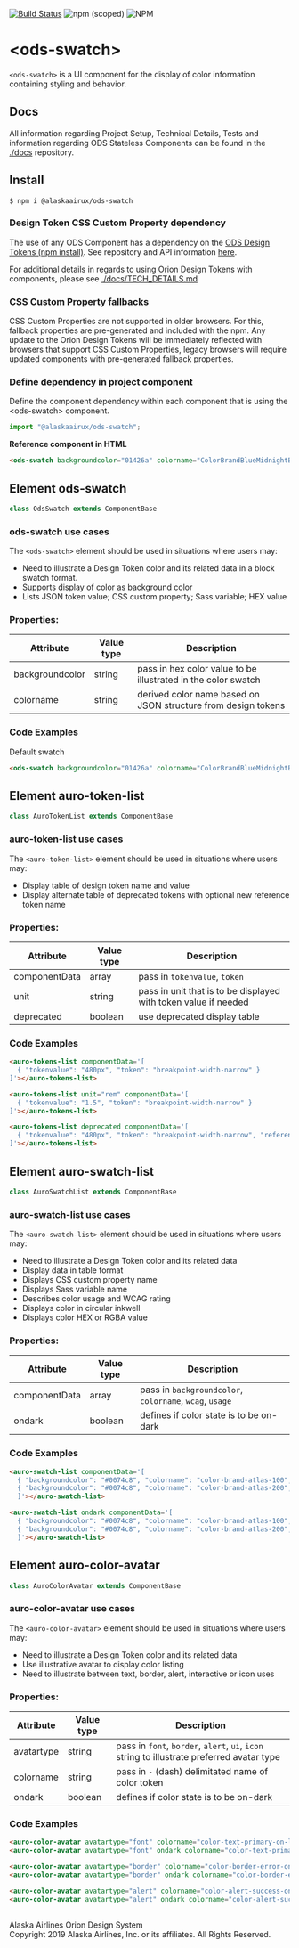 [![Build Status](https://travis-ci.org/AlaskaAirlines/OrionStatelessComponents__ods-swatch.svg?branch=master)](https://travis-ci.org/AlaskaAirlines/OrionStatelessComponents__ods-swatch)
![npm (scoped)](https://img.shields.io/npm/v/@alaskaairux/ods-swatch.svg?color=orange)
![NPM](https://img.shields.io/npm/l/@alaskaairux/ods-swatch.svg?color=blue)

# \<ods-swatch>

`<ods-swatch>` is a UI component for the display of color information containing styling and behavior.

## Docs

All information regarding Project Setup, Technical Details, Tests and information regarding ODS Stateless Components can be found in the [./docs](https://github.com/AlaskaAirlines/OrionStatelessComponents__docs/tree/master/docs) repository.

## Install

```shell
$ npm i @alaskaairux/ods-swatch
```

### Design Token CSS Custom Property dependency

The use of any ODS Component has a dependency on the [ODS Design Tokens (npm install)](https://www.npmjs.com/package/@alaskaairux/orion-design-tokens). See repository and API information [here](https://github.com/AlaskaAirlines/OrionDesignTokens).

For additional details in regards to using Orion Design Tokens with components, please see [./docs/TECH_DETAILS.md](https://github.com/AlaskaAirlines/OrionStatelessComponents__docs/blob/master/docs/TECH_DETAILS.md)

### CSS Custom Property fallbacks

CSS Custom Properties are not supported in older browsers. For this, fallback properties are pre-generated and included with the npm. Any update to the Orion Design Tokens will be immediately reflected with browsers that support CSS Custom Properties, legacy browsers will require updated components with pre-generated fallback properties.

### Define dependency in project component

Define the component dependency within each component that is using the \<ods-swatch> component.

```javascript
import "@alaskaairux/ods-swatch";
```

**Reference component in HTML**

```html
<ods-swatch backgroundcolor="01426a" colorname="ColorBrandBlueMidnightBase"></ods-swatch>
```

## Element ods-swatch

```javascript
class OdsSwatch extends ComponentBase
```

### ods-swatch use cases

The `<ods-swatch>` element should be used in situations where users may:

* Need to illustrate a Design Token color and its related data in a block swatch format.
* Supports display of color as background color
* Lists JSON token value; CSS custom property; Sass variable; HEX value

### Properties:

| Attribute | Value type | Description |
|----|----|----|
| backgroundcolor | string | pass in hex color value to be illustrated in the color swatch |
| colorname | string | derived color name based on JSON structure from design tokens |

### Code Examples

Default swatch

```html
<ods-swatch backgroundcolor="01426a" colorname="ColorBrandBlueMidnightBase"></ods-swatch>
```

## Element auro-token-list

```javascript
class AuroTokenList extends ComponentBase 
```

### auro-token-list use cases

The `<auro-token-list>` element should be used in situations where users may:

* Display table of design token name and value
* Display alternate table of deprecated tokens with optional new reference token name

### Properties:

| Attribute | Value type | Description |
|----|----|----|
| componentData | array | pass in `tokenvalue`, `token` |
| unit | string | pass in unit that is to be displayed with token value if needed |
| deprecated | boolean | use deprecated display table |

### Code Examples

```html
<auro-tokens-list componentData='[
  { "tokenvalue": "480px", "token": "breakpoint-width-narrow" }
]'></auro-tokens-list>
```

```html
<auro-tokens-list unit="rem" componentData='[
  { "tokenvalue": "1.5", "token": "breakpoint-width-narrow" }
]'></auro-tokens-list>
```

```html
<auro-tokens-list deprecated componentData='[
  { "tokenvalue": "480px", "token": "breakpoint-width-narrow", "reference": "breakpoint-sm" }
]'></auro-tokens-list>
```

## Element auro-swatch-list

```javascript
class AuroSwatchList extends ComponentBase 
```

### auro-swatch-list use cases

The `<auro-swatch-list>` element should be used in situations where users may:

* Need to illustrate a Design Token color and its related data
* Display data in table format
* Displays CSS custom property name
* Displays Sass variable name
* Describes color usage and WCAG rating
* Displays color in circular inkwell
* Displays color HEX or RGBA value

### Properties:

| Attribute | Value type | Description |
|----|----|----|
| componentData | array | pass in `backgroundcolor`, `colorname`, `wcag`, `usage` |
| ondark | boolean | defines if color state is to be on-dark |

### Code Examples

```html
<auro-swatch-list componentData='[
  { "backgroundcolor": "#0074c8", "colorname": "color-brand-atlas-100", "wcag": "AAA", "usage": "Notification color on light backgrounds" },
  { "backgroundcolor": "#0074c8", "colorname": "color-brand-atlas-200", "wcag": "AAA", "usage": "Notification color on light backgrounds" }
  ]'></auro-swatch-list>
```

```html
<auro-swatch-list ondark componentData='[
  { "backgroundcolor": "#0074c8", "colorname": "color-brand-atlas-100", "wcag": "AAA", "usage": "Notification color on light backgrounds" },
  { "backgroundcolor": "#0074c8", "colorname": "color-brand-atlas-200", "wcag": "AAA", "usage": "Notification color on light backgrounds" }
  ]'></auro-swatch-list>
```

## Element auro-color-avatar

```javascript
class AuroColorAvatar extends ComponentBase 
```

### auro-color-avatar use cases

The `<auro-color-avatar>` element should be used in situations where users may:

* Need to illustrate a Design Token color and its related data
* Use illustrative avatar to display color listing
* Need to illustrate between text, border, alert, interactive or icon uses

### Properties:

| Attribute | Value type | Description |
|----|----|----|
| avatartype | string | pass in `font`, `border`, `alert`, `ui`, `icon` string to illustrate preferred avatar type |
| colorname | string | pass in `-` (dash) delimitated name of color token |
| ondark | boolean | defines if color state is to be on-dark |

### Code Examples

```html
<auro-color-avatar avatartype="font" colorname="color-text-primary-on-light"></auro-color-avatar>
<auro-color-avatar avatartype="font" ondark colorname="color-text-primary-on-dark"></auro-color-avatar>
```

```html
<auro-color-avatar avatartype="border" colorname="color-border-error-on-light"></auro-color-avatar>
<auro-color-avatar avatartype="border" ondark colorname="color-border-error-on-dark"></auro-color-avatar>
```

```html
<auro-color-avatar avatartype="alert" colorname="color-alert-success-on-light"></auro-color-avatar>
<auro-color-avatar avatartype="alert" ondark colorname="color-alert-success-on-dark"></auro-color-avatar>
```

##

Alaska Airlines Orion Design System<br>
Copyright 2019 Alaska Airlines, Inc. or its affiliates. All Rights Reserved.
